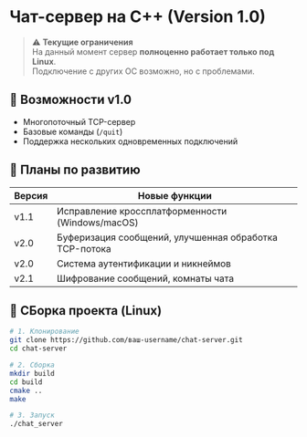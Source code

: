 # Чат-сервер на C++ (Version 1.0)

> ⚠️ **Текущие ограничения**  
> На данный момент сервер **полноценно работает только под Linux**.  
> Подключение с других ОС возможно, но с проблемами.
>
## 🌟 Возможности v1.0
- Многопоточный TCP-сервер
- Базовые команды (`/quit`)
- Поддержка нескольких одновременных подключений

## 🚧 Планы по развитию
| Версия | Новые функции |
|--------|---------------|
| v1.1   | Исправление кроссплатформенности (Windows/macOS) |
| v2.0   | Буферизация сообщений, улучшенная обработка TCP-потока |
| v2.0   | Система аутентификации и никнеймов |
| v2.1   | Шифрование сообщений, комнаты чата |

## 🚀 СБорка проекта (Linux)

```bash
# 1. Клонирование
git clone https://github.com/ваш-username/chat-server.git
cd chat-server

# 2. Сборка
mkdir build
cd build
cmake ..
make

# 3. Запуск
./chat_server
```

